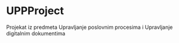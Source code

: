 # UPPProject

Projekat iz predmeta Upravljanje poslovnim procesima i Upravljanje digitalnim dokumentima
